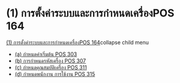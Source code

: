 # (1)    การตั้งค่าระบบและการกำหนดเครื่องPOS  164

[(1) การตั้งค่าระบบและการกำหนดเครื่องPOS
164](http://www.smlaccount.com/manual/?page_id=4049)collapse child menu

  * [(a) กำหนดค่าเริ่มต้น POS 303](http://www.smlaccount.com/manual/?page_id=4053)
  * [(b) การกำหนดรหัสเครื่อง POS 307](http://www.smlaccount.com/manual/?page_id=4057)
  * [(c) กำหนดคุณสมบัติเครื่อง POS 311](http://www.smlaccount.com/manual/?page_id=4061)
  * [(d) กำหนดพนักงาน การใช้งาน POS 315](http://www.smlaccount.com/manual/?page_id=4065)

